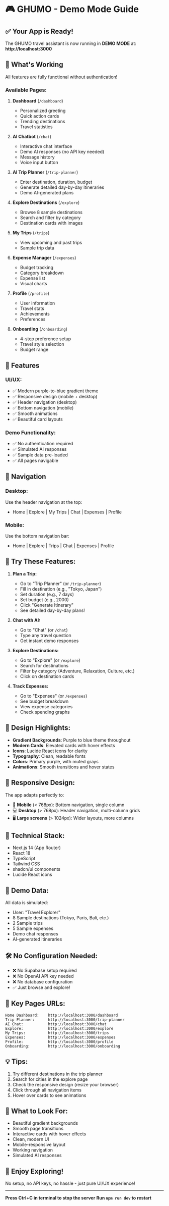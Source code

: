# 🎮 GHUMO - Demo Mode Guide

## ✅ Your App is Ready!

The GHUMO travel assistant is now running in **DEMO MODE** at:
**http://localhost:3000**

## 🎯 What's Working

All features are fully functional without authentication!

### Available Pages:

1. **Dashboard** (`/dashboard`)
   - Personalized greeting
   - Quick action cards
   - Trending destinations
   - Travel statistics

2. **AI Chatbot** (`/chat`)
   - Interactive chat interface
   - Demo AI responses (no API key needed)
   - Message history
   - Voice input button

3. **AI Trip Planner** (`/trip-planner`)
   - Enter destination, duration, budget
   - Generate detailed day-by-day itineraries
   - Demo AI-generated plans

4. **Explore Destinations** (`/explore`)
   - Browse 8 sample destinations
   - Search and filter by category
   - Destination cards with images

5. **My Trips** (`/trips`)
   - View upcoming and past trips
   - Sample trip data

6. **Expense Manager** (`/expenses`)
   - Budget tracking
   - Category breakdown
   - Expense list
   - Visual charts

7. **Profile** (`/profile`)
   - User information
   - Travel stats
   - Achievements
   - Preferences

8. **Onboarding** (`/onboarding`)
   - 4-step preference setup
   - Travel style selection
   - Budget range

## 🎨 Features

### UI/UX:
- ✅ Modern purple-to-blue gradient theme
- ✅ Responsive design (mobile + desktop)
- ✅ Header navigation (desktop)
- ✅ Bottom navigation (mobile)
- ✅ Smooth animations
- ✅ Beautiful card layouts

### Demo Functionality:
- ✅ No authentication required
- ✅ Simulated AI responses
- ✅ Sample data pre-loaded
- ✅ All pages navigable

## 🚀 Navigation

### Desktop:
Use the header navigation at the top:
- Home | Explore | My Trips | Chat | Expenses | Profile

### Mobile:
Use the bottom navigation bar:
- Home | Explore | Trips | Chat | Expenses | Profile

## 🎯 Try These Features:

1. **Plan a Trip:**
   - Go to "Trip Planner" (or `/trip-planner`)
   - Fill in destination (e.g., "Tokyo, Japan")
   - Set duration (e.g., 7 days)
   - Set budget (e.g., 2000)
   - Click "Generate Itinerary"
   - See detailed day-by-day plans!

2. **Chat with AI:**
   - Go to "Chat" (or `/chat`)
   - Type any travel question
   - Get instant demo responses

3. **Explore Destinations:**
   - Go to "Explore" (or `/explore`)
   - Search for destinations
   - Filter by category (Adventure, Relaxation, Culture, etc.)
   - Click on destination cards

4. **Track Expenses:**
   - Go to "Expenses" (or `/expenses`)
   - See budget breakdown
   - View expense categories
   - Check spending graphs

## 🎨 Design Highlights:

- **Gradient Backgrounds**: Purple to blue theme throughout
- **Modern Cards**: Elevated cards with hover effects
- **Icons**: Lucide React icons for clarity
- **Typography**: Clean, readable fonts
- **Colors**: Primary purple, with muted grays
- **Animations**: Smooth transitions and hover states

## 📱 Responsive Design:

The app adapts perfectly to:
- 📱 **Mobile** (< 768px): Bottom navigation, single column
- 💻 **Desktop** (> 768px): Header navigation, multi-column grids
- 🖥️ **Large screens** (> 1024px): Wider layouts, more columns

## 🔧 Technical Stack:

- Next.js 14 (App Router)
- React 18
- TypeScript
- Tailwind CSS
- shadcn/ui components
- Lucide React icons

## 🎪 Demo Data:

All data is simulated:
- User: "Travel Explorer"
- 8 Sample destinations (Tokyo, Paris, Bali, etc.)
- 2 Sample trips
- 5 Sample expenses
- Demo chat responses
- AI-generated itineraries

## 🛠️ No Configuration Needed:

- ❌ No Supabase setup required
- ❌ No OpenAI API key needed
- ❌ No database configuration
- ✅ Just browse and explore!

## 🌟 Key Pages URLs:

```
Home Dashboard:    http://localhost:3000/dashboard
Trip Planner:      http://localhost:3000/trip-planner
AI Chat:           http://localhost:3000/chat
Explore:           http://localhost:3000/explore
My Trips:          http://localhost:3000/trips
Expenses:          http://localhost:3000/expenses
Profile:           http://localhost:3000/profile
Onboarding:        http://localhost:3000/onboarding
```

## 💡 Tips:

1. Try different destinations in the trip planner
2. Search for cities in the explore page
3. Check the responsive design (resize your browser)
4. Click through all navigation items
5. Hover over cards to see animations

## 📸 What to Look For:

- Beautiful gradient backgrounds
- Smooth page transitions
- Interactive cards with hover effects
- Clean, modern UI
- Mobile-responsive layout
- Working navigation
- Simulated AI responses

## 🎉 Enjoy Exploring!

No setup, no API keys, no hassle - just pure UI/UX experience!

---

**Press Ctrl+C in terminal to stop the server**
**Run `npm run dev` to restart**
